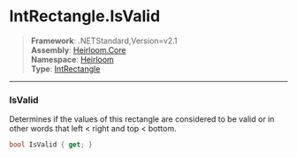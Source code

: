 # IntRectangle.IsValid

> **Framework**: .NETStandard,Version=v2.1  
> **Assembly**: [Heirloom.Core][0]  
> **Namespace**: [Heirloom][0]  
> **Type**: [IntRectangle][1]  

--------------------------------------------------------------------------------

### IsValid

Determines if the values of this rectangle are considered to be valid or in other words that left &lt; right and top &lt; bottom.

```cs
bool IsValid { get; }
```

[0]: ../Heirloom.Core.md
[1]: Heirloom.IntRectangle.md

